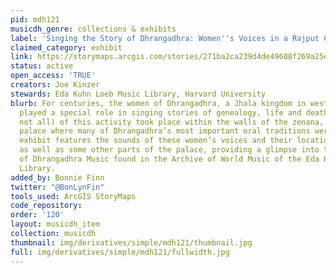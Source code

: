 ```yaml
---
pid: mdh121
musicdh_genre: collections & exhibits
label: 'Singing the Story of Dhrangadhra: Women''s Voices in a Rajput Court'
claimed_category: exhibit
link: https://storymaps.arcgis.com/stories/271ba2ca239d4de49608f269a25e1b39
status: active
open_access: 'TRUE'
creators: Joe Kinzer
stewards: Eda Kuhn Loeb Music Library, Harvard University
blurb: For centuries, the women of Dhrangadhra, a Jhala kingdom in western India,
  played a special role in singing stories of genealogy, life and death. Much (but
  not all) of this activity took place within the walls of the zenana, an all-women’s
  palace where many of Dhrangadhra’s most important oral traditions were upheld. This
  exhibit features the sounds of these women’s voices and their location in the zenana
  as well as some other parts of the palace, providing a glimpse into the wider Collection
  of Dhrangadhra Music found in the Archive of World Music of the Eda Kuhn Loeb Music
  Library.
added_by: Bonnie Finn
twitter: "@BonLynFin"
tools_used: ArcGIS StoryMaps
code_repository: 
order: '120'
layout: musicdh_item
collection: musicdh
thumbnail: img/derivatives/simple/mdh121/thumbnail.jpg
full: img/derivatives/simple/mdh121/fullwidth.jpg
---
```

